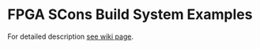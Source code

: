 # FPGA SCons Build System Examples

For detailed description [see wiki page](https://github.com/fpga-lib/build-system-examples/wiki/FPGA-SCons-Build-System-Examples).
